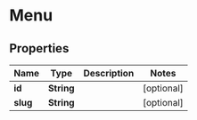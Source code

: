
# Menu

## Properties
Name | Type | Description | Notes
------------ | ------------- | ------------- | -------------
**id** | **String** |  |  [optional]
**slug** | **String** |  |  [optional]



